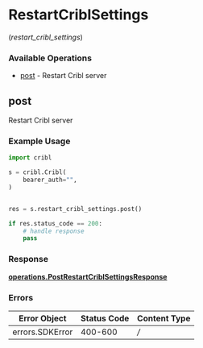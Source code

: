 # RestartCriblSettings
(*restart_cribl_settings*)

### Available Operations

* [post](#post) - Restart Cribl server

## post

Restart Cribl server

### Example Usage

```python
import cribl

s = cribl.Cribl(
    bearer_auth="",
)


res = s.restart_cribl_settings.post()

if res.status_code == 200:
    # handle response
    pass
```


### Response

**[operations.PostRestartCriblSettingsResponse](../../models/operations/postrestartcriblsettingsresponse.md)**
### Errors

| Error Object    | Status Code     | Content Type    |
| --------------- | --------------- | --------------- |
| errors.SDKError | 400-600         | */*             |
